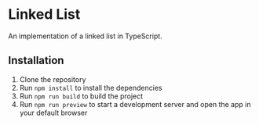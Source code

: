 # Linked List

An implementation of a linked list in TypeScript.

## Installation

1. Clone the repository
2. Run `npm install` to install the dependencies
3. Run `npm run build` to build the project
4. Run `npm run preview` to start a development server and open the app in your default browser

